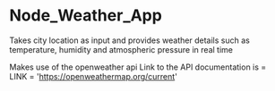 # Node_Weather_App

Takes city location as input and provides weather details such as temperature, humidity and atmospheric pressure
in real time 

Makes use of the openweather api 
Link to the API documentation is =  
LINK = 'https://openweathermap.org/current'
